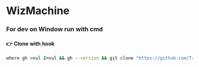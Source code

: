 # WizMachine

### For dev on Window run with cmd

#### 👉 Clone with hook
``` cmd
where gh >nul 2>nul && gh --version && git clone "https://github.com/TrdHuy/WizMachine.git" && cd "WizMachine" && powershell -command "$response = gh api repos/TrdHuy/WizMachine/contents/commit-msg?ref=document | ConvertFrom-Json; $decodedContent = [System.Text.Encoding]::UTF8.GetString([System.Convert]::FromBase64String($response.content)); Write-Host $decodedContent" > .git\hooks\commit-msg || echo GitHub CLI (gh) was not installed.
```
